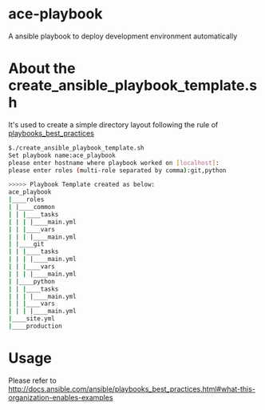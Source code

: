 # ace-playbook
A ansible playbook to deploy development environment automatically

# About the create_ansible_playbook_template.sh
It's used to create a simple directory layout following the rule of [playbooks_best_practices](http://docs.ansible.com/ansible/playbooks_best_practices.html)
``` bash
$./create_ansible_playbook_template.sh
Set playbook name:ace_playbook
please enter hostname where playbook worked on [localhost]:
please enter roles (multi-role separated by comma):git,python

>>>>> Playbook Template created as below:
ace_playbook
|____roles
| |____common
| | |____tasks
| | | |____main.yml
| | |____vars
| | | |____main.yml
| |____git
| | |____tasks
| | | |____main.yml
| | |____vars
| | | |____main.yml
| |____python
| | |____tasks
| | | |____main.yml
| | |____vars
| | | |____main.yml
|____site.yml
|____production
```

# Usage
Please refer to http://docs.ansible.com/ansible/playbooks_best_practices.html#what-this-organization-enables-examples
